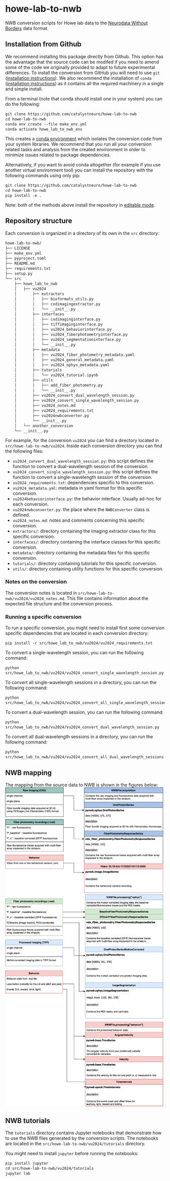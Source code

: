 # howe-lab-to-nwb
NWB conversion scripts for Howe lab data to the [Neurodata Without Borders](https://nwb-overview.readthedocs.io/) data format.


## Installation from Github
We recommend installing this package directly from Github. This option has the advantage that the source code can be modifed if you need to amend some of the code we originally provided to adapt to future experimental differences.
To install the conversion from GitHub you will need to use `git` ([installation instructions](https://github.com/git-guides/install-git)). We also recommend the installation of `conda` ([installation instructions](https://docs.conda.io/en/latest/miniconda.html)) as it contains
all the required machinery in a single and simple install.

From a terminal (note that conda should install one in your system) you can do the following:

```
git clone https://github.com/catalystneuro/howe-lab-to-nwb
cd howe-lab-to-nwb
conda env create --file make_env.yml
conda activate howe_lab_to_nwb_env
```

This creates a [conda environment](https://docs.conda.io/projects/conda/en/latest/user-guide/concepts/environments.html) which isolates the conversion code from your system libraries.  We recommend that you run all your conversion related tasks and analysis from the created environment in order to minimize issues related to package dependencies.

Alternatively, if you want to avoid conda altogether (for example if you use another virtual environment tool) you can install the repository with the following commands using only pip:

```
git clone https://github.com/catalystneuro/howe-lab-to-nwb
cd howe-lab-to-nwb
pip install -e .
```

Note:
both of the methods above install the repository in [editable mode](https://pip.pypa.io/en/stable/cli/pip_install/#editable-installs).

## Repository structure
Each conversion is organized in a directory of its own in the `src` directory:

    howe-lab-to-nwb/
    ├── LICENSE
    ├── make_env.yml
    ├── pyproject.toml
    ├── README.md
    ├── requirements.txt
    ├── setup.py
    └── src
        ├── howe_lab_to_nwb
        │   ├── vu2024
        │       ├── extractors
        │       │   ├── bioformats_utils.py
        │       │   ├── cxdimagingextractor.py
        │       │   └── __init__.py
        │       ├── interfaces
        │       │   ├── cxdimaginginterface.py
        │       │   ├── tiffimaginginterface.py
        │       │   ├── vu2024_behaviorinterface.py
        │       │   ├── vu2024_fiberphotometryinterface.py
        │       │   ├── vu2024_segmentationinterface.py
        │       │   └── __init__.py
        │       ├── metadata
        │       │   ├── vu2024_fiber_photometry_metadata.yaml
        │       │   ├── vu2024_general_metadata.yaml
        │       │   ├── vu2024_ophys_metadata.yaml
        │       ├── tutorials
        │       │   └── vu2024_tutorial.ipynb
        │       ├── utils
        │       │   ├── add_fiber_photometry.py
        │       │   └── __init__.py
        │       ├── vu2024_convert_dual_wavelength_session.py
        │       ├── vu2024_convert_single_wavelength_session.py
        │       ├── vu2024_notes.md
        │       ├── vu2024_requirements.txt
        │       ├── vu2024nwbconverter.py
        │       └── __init__.py
        │   └── another_conversion
        └── __init__.py

 For example, for the conversion `vu2024` you can find a directory located in `src/howe-lab-to-nwb/vu2024`. Inside each conversion directory you can find the following files:

* `vu2024_convert_dual_wavelength_session.py`: this script defines the function to convert a dual-wavelength session of the conversion.
* `vu2024_convert_single_wavelength_session.py`: this script defines the function to convert a single-wavelength session of the conversion.
* `vu2024_requirements.txt`: dependencies specific to this conversion.
* `vu2024_metadata.yml`: metadata in yaml format for this specific conversion.
* `vu2024behaviorinterface.py`: the behavior interface. Usually ad-hoc for each conversion.
* `vu2024nwbconverter.py`: the place where the `NWBConverter` class is defined.
* `vu2024_notes.md`: notes and comments concerning this specific conversion.
* `extractors/`: directory containing the imaging extractor class for this specific conversion.
* `interfaces/`: directory containing the interface classes for this specific conversion.
* `metadata/`: directory containing the metadata files for this specific conversion.
* `tutorials/`: directory containing tutorials for this specific conversion.
* `utils/`: directory containing utility functions for this specific conversion.

### Notes on the conversion

The conversion notes is located in `src/howe-lab-to-nwb/vu2024/vu2024_notes.md`. This file contains information about the expected file structure and the conversion process.

### Running a specific conversion

To run a specific conversion, you might need to install first some conversion specific dependencies that are located in each conversion directory:
```
pip install -r src/howe_lab_to_nwb/vu2024/vu2024_requirements.txt
```

To convert a single-wavelength session, you can run the following command:
```
python src/howe_lab_to_nwb/vu2024/vu2024_convert_single_wavelength_session.py
```
To convert all single-wavelength sessions in a directory, you can run the following command:
```
python src/howe_lab_to_nwb/vu2024/vu2024_convert_all_single_wavelength_sessions.py
```

To convert a dual-wavelength session, you can run the following command:
```
python src/howe_lab_to_nwb/vu2024/vu2024_convert_dual_wavelength_session.py
```
To convert all dual-wavelength sessions in a directory, you can run the following command:
```
python src/howe_lab_to_nwb/vu2024/vu2024_convert_all_dual_wavelength_sessions.py
```

## NWB mapping

The mapping from the source data to NWB is shown in the figures below:
![raw_data.png](raw_data.png)
![processed_data.png](processed_data.png)

## NWB tutorials

The `tutorials` directory contains Jupyter notebooks that demonstrate how to use the NWB files generated by the conversion scripts.
The notebooks are located in the `src/howe-lab-to-nwb/vu2024/tutorials` directory.

You might need to install `jupyter` before running the notebooks:

```
pip install jupyter
cd src/howe-lab-to-nwb/vu2024/tutorials
jupyter lab
```
